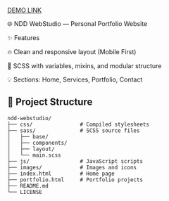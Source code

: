 
[DEMO LINK](https://ndd-webstudio-biu4.vercel.app/)

🌐 NDD WebStudio — Personal Portfolio Website

✨ Features

🔥 Clean and responsive layout (Mobile First)

🎨 SCSS with variables, mixins, and modular structure

💡 Sections: Home, Services, Portfolio, Contact





## 📁 Project Structure


```text
ndd-webstudio/
├── css/               # Compiled stylesheets
├── sass/              # SCSS source files
│   ├── base/
│   ├── components/
│   ├── layout/
│   └── main.scss
├── js/                # JavaScript scripts
├── images/            # Images and icons
├── index.html         # Home page
├── portfolio.html     # Portfolio projects
├── README.md
└── LICENSE
